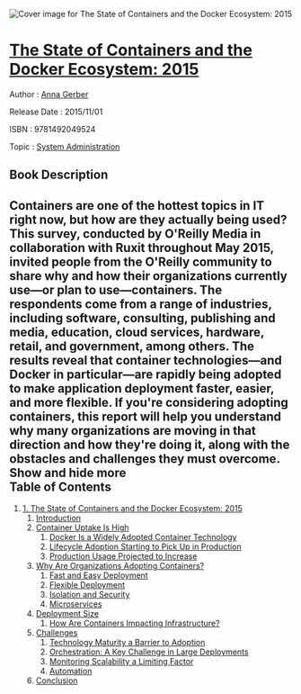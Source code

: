![Cover image for The State of Containers and the Docker Ecosystem: 2015](https://imgdetail.ebookreading.net/cover/cover/system_admin/EB9781492049524.jpg)

[The State of Containers and the Docker Ecosystem: 2015](https://ebookreading.net/view/book/The+State+of+Containers+and+the+Docker+Ecosystem%3A+2015-EB9781492049524_1.html "The State of Containers and the Docker Ecosystem: 2015")
====================================================================================================================

Author : [Anna Gerber](https://ebookreading.net/search/author/Anna+Gerber)

Release Date : 2015/11/01

ISBN : 9781492049524

Topic : [System Administration](https://ebookreading.net/search/category/system-administration)

Book Description
-----------------

 Containers are one of the hottest topics in IT right now, but how are they actually being used? This survey, conducted by O'Reilly Media in collaboration with Ruxit throughout May 2015, invited people from the O'Reilly community to share why and how their organizations currently use—or plan to use—containers. The respondents come from a range of industries, including software, consulting, publishing and media, education, cloud services, hardware, retail, and government, among others.
The results reveal that container technologies—and Docker in particular—are rapidly being adopted to make application deployment faster, easier, and more flexible. If you're considering adopting containers, this report will help you understand why many organizations are moving in that direction and how they're doing it, along with the obstacles and challenges they must overcome.
        Show and hide more                
Table of Contents
-----------------

1. [1. The State of Containers and the Docker Ecosystem: 2015](https://ebookreading.net/view/book/The+State+of+Containers+and+the+Docker+Ecosystem%3A+2015-EB9781492049524_5.html#idm90320)
    1. [Introduction](https://ebookreading.net/view/book/The+State+of+Containers+and+the+Docker+Ecosystem%3A+2015-EB9781492049524_5.html#idm88976)
    1. [Container Uptake Is High](https://ebookreading.net/view/book/The+State+of+Containers+and+the+Docker+Ecosystem%3A+2015-EB9781492049524_5.html#idm1095600)
        1. [Docker Is a Widely Adopted Container Technology](https://ebookreading.net/view/book/The+State+of+Containers+and+the+Docker+Ecosystem%3A+2015-EB9781492049524_5.html#idm1098720)
        1. [Lifecycle Adoption Starting to Pick Up in Production](https://ebookreading.net/view/book/The+State+of+Containers+and+the+Docker+Ecosystem%3A+2015-EB9781492049524_5.html#idm37808)
        1. [Production Usage Projected to Increase](https://ebookreading.net/view/book/The+State+of+Containers+and+the+Docker+Ecosystem%3A+2015-EB9781492049524_5.html#idm36736)
    1. [Why Are Organizations Adopting Containers?](https://ebookreading.net/view/book/The+State+of+Containers+and+the+Docker+Ecosystem%3A+2015-EB9781492049524_5.html#idm34704)
        1. [Fast and Easy Deployment](https://ebookreading.net/view/book/The+State+of+Containers+and+the+Docker+Ecosystem%3A+2015-EB9781492049524_5.html#idm32192)
        1. [Flexible Deployment](https://ebookreading.net/view/book/The+State+of+Containers+and+the+Docker+Ecosystem%3A+2015-EB9781492049524_5.html#idm805520)
        1. [Isolation and Security](https://ebookreading.net/view/book/The+State+of+Containers+and+the+Docker+Ecosystem%3A+2015-EB9781492049524_5.html#idm790816)
        1. [Microservices](https://ebookreading.net/view/book/The+State+of+Containers+and+the+Docker+Ecosystem%3A+2015-EB9781492049524_5.html#idm801616)
    1. [Deployment Size](https://ebookreading.net/view/book/The+State+of+Containers+and+the+Docker+Ecosystem%3A+2015-EB9781492049524_5.html#idm794176)
        1. [How Are Containers Impacting Infrastructure?](https://ebookreading.net/view/book/The+State+of+Containers+and+the+Docker+Ecosystem%3A+2015-EB9781492049524_5.html#idm463536)
    1. [Challenges](https://ebookreading.net/view/book/The+State+of+Containers+and+the+Docker+Ecosystem%3A+2015-EB9781492049524_5.html#idm793920)
        1. [Technology Maturity a Barrier to Adoption](https://ebookreading.net/view/book/The+State+of+Containers+and+the+Docker+Ecosystem%3A+2015-EB9781492049524_5.html#idm787760)
        1. [Orchestration: A Key Challenge in Large Deployments](https://ebookreading.net/view/book/The+State+of+Containers+and+the+Docker+Ecosystem%3A+2015-EB9781492049524_5.html#idm785200)
        1. [Monitoring Scalability a Limiting Factor](https://ebookreading.net/view/book/The+State+of+Containers+and+the+Docker+Ecosystem%3A+2015-EB9781492049524_5.html#idm783248)
        1. [Automation](https://ebookreading.net/view/book/The+State+of+Containers+and+the+Docker+Ecosystem%3A+2015-EB9781492049524_5.html#idm778800)
    1. [Conclusion](https://ebookreading.net/view/book/The+State+of+Containers+and+the+Docker+Ecosystem%3A+2015-EB9781492049524_5.html#idm782352)
